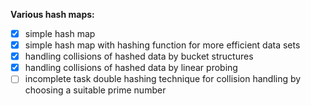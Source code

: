 **Various hash maps:**
- [x] simple hash map  <br>
- [x] simple hash map with hashing function for more efficient data sets  <br>
- [x] handling collisions of hashed data by bucket structures  <br>
- [x] handling collisions of hashed data by linear probing  <br>
- [ ] incomplete task double hashing technique for collision handling by choosing a suitable prime number